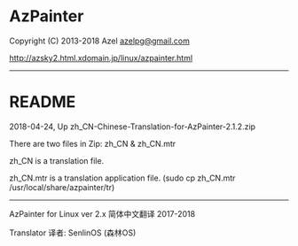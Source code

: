 # AzPainter
Copyright (C) 2013-2018 Azel azelpg@gmail.com

http://azsky2.html.xdomain.jp/linux/azpainter.html
**********************************************
# README
2018-04-24, Up zh_CN-Chinese-Translation-for-AzPainter-2.1.2.zip

There are two files in Zip: zh_CN & zh_CN.mtr  

zh_CN is a translation file.

zh_CN.mtr is a translation application file. (sudo cp zh_CN.mtr /usr/local/share/azpainter/tr)

**********************************************

AzPainter for Linux ver 2.x 简体中文翻译 2017-2018

Translator 译者: SenlinOS (森林OS)
